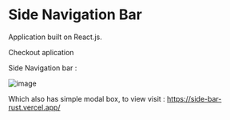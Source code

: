 # Side Navigation Bar
Application built on React.js.

Checkout aplication


Side Navigation bar :

![image](https://user-images.githubusercontent.com/107784718/184496133-d82aa48f-2ce5-4ab2-9316-6276b9db0271.png)

Which also has simple modal box, to view visit : https://side-bar-rust.vercel.app/
